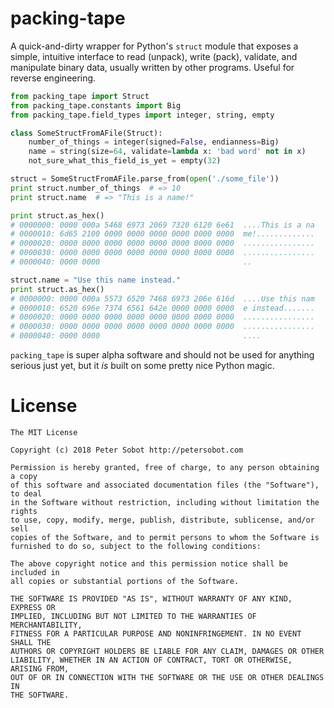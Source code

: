 # packing-tape

A quick-and-dirty wrapper for Python's `struct` module that exposes a simple,
intuitive interface to read (unpack), write (pack), validate, and manipulate
binary data, usually written by other programs. Useful for reverse engineering.

```python
from packing_tape import Struct
from packing_tape.constants import Big
from packing_tape.field_types import integer, string, empty

class SomeStructFromAFile(Struct):
    number_of_things = integer(signed=False, endianness=Big)
    name = string(size=64, validate=lambda x: 'bad word' not in x)
    not_sure_what_this_field_is_yet = empty(32)

struct = SomeStructFromAFile.parse_from(open('./some_file'))
print struct.number_of_things  # => 10
print struct.name  # => "This is a name!"

print struct.as_hex()
# 0000000: 0000 000a 5468 6973 2069 7320 6120 6e61  ....This is a na
# 0000010: 6d65 2100 0000 0000 0000 0000 0000 0000  me!.............
# 0000020: 0000 0000 0000 0000 0000 0000 0000 0000  ................
# 0000030: 0000 0000 0000 0000 0000 0000 0000 0000  ................
# 0000040: 0000 0000                                ..

struct.name = "Use this name instead."
print struct.as_hex()
# 0000000: 0000 000a 5573 6520 7468 6973 206e 616d  ....Use this nam
# 0000010: 6520 696e 7374 6561 642e 0000 0000 0000  e instead.......
# 0000020: 0000 0000 0000 0000 0000 0000 0000 0000  ................
# 0000030: 0000 0000 0000 0000 0000 0000 0000 0000  ................
# 0000040: 0000 0000                                ....
```

`packing_tape` is super alpha software and should not be used for anything
serious just yet, but it _is_ built on some pretty nice Python magic.


# License

```
The MIT License

Copyright (c) 2018 Peter Sobot http://petersobot.com

Permission is hereby granted, free of charge, to any person obtaining a copy
of this software and associated documentation files (the "Software"), to deal
in the Software without restriction, including without limitation the rights
to use, copy, modify, merge, publish, distribute, sublicense, and/or sell
copies of the Software, and to permit persons to whom the Software is
furnished to do so, subject to the following conditions:

The above copyright notice and this permission notice shall be included in
all copies or substantial portions of the Software.

THE SOFTWARE IS PROVIDED "AS IS", WITHOUT WARRANTY OF ANY KIND, EXPRESS OR
IMPLIED, INCLUDING BUT NOT LIMITED TO THE WARRANTIES OF MERCHANTABILITY,
FITNESS FOR A PARTICULAR PURPOSE AND NONINFRINGEMENT. IN NO EVENT SHALL THE
AUTHORS OR COPYRIGHT HOLDERS BE LIABLE FOR ANY CLAIM, DAMAGES OR OTHER
LIABILITY, WHETHER IN AN ACTION OF CONTRACT, TORT OR OTHERWISE, ARISING FROM,
OUT OF OR IN CONNECTION WITH THE SOFTWARE OR THE USE OR OTHER DEALINGS IN
THE SOFTWARE.
```
